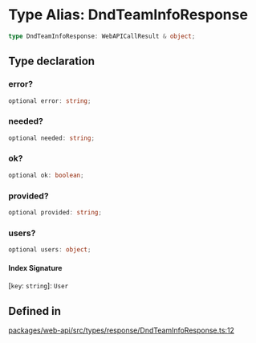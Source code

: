 # Type Alias: DndTeamInfoResponse

```ts
type DndTeamInfoResponse: WebAPICallResult & object;
```

## Type declaration

### error?

```ts
optional error: string;
```

### needed?

```ts
optional needed: string;
```

### ok?

```ts
optional ok: boolean;
```

### provided?

```ts
optional provided: string;
```

### users?

```ts
optional users: object;
```

#### Index Signature

 \[`key`: `string`\]: `User`

## Defined in

[packages/web-api/src/types/response/DndTeamInfoResponse.ts:12](https://github.com/slackapi/node-slack-sdk/blob/main/packages/web-api/src/types/response/DndTeamInfoResponse.ts#L12)

